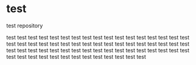 # test
test repository

test
test test
test test test
test test test test
test test test test test
test test test test test test 
test test test test test test test 
test test test test test test test test
test test test test test test test
test test test test test test 
test test test test test 
test test test test 
test test test 
test test
test
